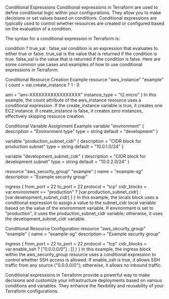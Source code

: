 Conditional Expressions
Conditional expressions in Terraform are used to define conditional logic within your configurations. They allow you to make decisions or set values based on conditions. Conditional expressions are typically used to control whether resources are created or configured based on the evaluation of a condition.

The syntax for a conditional expression in Terraform is:

condition ? true_val : false_val
condition is an expression that evaluates to either true or false.
true_val is the value that is returned if the condition is true.
false_val is the value that is returned if the condition is false.
Here are some common use cases and examples of how to use conditional expressions in Terraform:

Conditional Resource Creation Example
resource "aws_instance" "example" {
  count = var.create_instance ? 1 : 0

  ami           = "ami-XXXXXXXXXXXXXXXXX"
  instance_type = "t2.micro"
}
In this example, the count attribute of the aws_instance resource uses a conditional expression. If the create_instance variable is true, it creates one EC2 instance. If create_instance is false, it creates zero instances, effectively skipping resource creation.

Conditional Variable Assignment Example
variable "environment" {
  description = "Environment type"
  type        = string
  default     = "development"
}

variable "production_subnet_cidr" {
  description = "CIDR block for production subnet"
  type        = string
  default     = "10.0.1.0/24"
}

variable "development_subnet_cidr" {
  description = "CIDR block for development subnet"
  type        = string
  default     = "10.0.2.0/24"
}

resource "aws_security_group" "example" {
  name        = "example-sg"
  description = "Example security group"

  ingress {
    from_port   = 22
    to_port     = 22
    protocol    = "tcp"
    cidr_blocks = var.environment == "production" ? [var.production_subnet_cidr] : [var.development_subnet_cidr]
  }
}
In this example, the locals block uses a conditional expression to assign a value to the subnet_cidr local variable based on the value of the environment variable. If environment is set to "production", it uses the production_subnet_cidr variable; otherwise, it uses the development_subnet_cidr variable.

Conditional Resource Configuration
resource "aws_security_group" "example" {
  name = "example-sg"
  description = "Example security group"

  ingress {
    from_port   = 22
    to_port     = 22
    protocol    = "tcp"
    cidr_blocks = var.enable_ssh ? ["0.0.0.0/0"] : []
  }
}
In this example, the ingress block within the aws_security_group resource uses a conditional expression to control whether SSH access is allowed. If enable_ssh is true, it allows SSH traffic from any source ("0.0.0.0/0"); otherwise, it allows no inbound traffic.

Conditional expressions in Terraform provide a powerful way to make decisions and customize your infrastructure deployments based on various conditions and variables. They enhance the flexibility and reusability of your Terraform configurations.